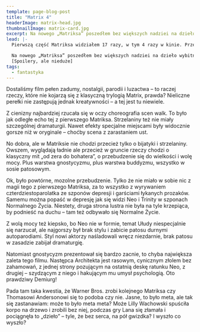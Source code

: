 ```yaml
---
template: page-blog-post
title: "Matrix 4"
headerImage: matrix-head.jpg
thumbnailImage: matrix-card.jpg
excerpt: Na nowego „Matriksa” poszedłem bez większych nadziei na dzieło wybitne jak „jedynka”. A i tak się srodze zawiodłem.
lead: |-
  Pierwszą część Matriksa widziałem 17 razy, w tym 4 razy w kinie. Przed trzecim razem potrącił mnie samochód ale wstałem, otrzepałem się i poszedłem na seans. Bo to Matrix!

  Na nowego „Matriksa” poszedłem bez większych nadziei na dzieło wybitne jak „jedynka”. Szczególnie, że trailery sugerowały, że będzie po prostu „wincyj” wszystkiego, co było. No ale poszedłem, w pierwszym terminie bo i tak bym nie wytrzymał.
  [Spoilery, ale nieduże]
tags:
  - fantastyka
---
```


Dostaliśmy film pełen zadumy, nostalgii, parodii i luzactwa – to raczej rzeczy, które nie kojarzą się z klasyczną trylogią Matrix, prawda? Nieliczne perełki nie zastępują jednak kreatywności – a tej jest tu niewiele.

Z cienizny najbardziej rzucała się w oczy choreografia scen walk. To było jak odległe echo tej z pierwszego Matriksa. Strzelaniny też nie miały szczególnej dramaturgii. Nawet efekty specjalne miejscami były widocznie gorsze niż w oryginale – choćby scena z zarastaniem ust.

No dobra, ale w Matriksie nie chodzi przecież tylko o bijatyki i strzelaniny. Owszem, wyglądają ładnie ale przecież w gruncie rzeczy chodzi o klasyczny mit „od zera do bohatera”, o przebudzenie się do wielkości i wolę mocy. Plus warstwa gnostycyzmu, plus warstwa buddyzmu, wszystko w sosie patosowym.

Ok, było powtórne, mozolne przebudzenie. Tylko że nie miało w sobie nic z magii tego z pierwszego Matriksa, za to wszystko z wyrywaniem czterdziestoparolatka ze szponów depresji i garściami łykanych prozaków. Samemu można popaść w depresję jak się widzi Neo i Trinity w szponach Normalnego Życia. Niestety, druga strona lustra nie była na tyle krzepiąca, by podnieść na duchu – tam też odbywało się Normalne Życie.

Z wolą mocy też kiepsko, bo Neo nie w formie, temat Ułudy niespecjalnie się narzucał, ale najgorszy był brak stylu i zabicie patosu durnymi autoparodiami. Styl nowi aktorzy naśladowali wręcz niezdarnie, brak patosu w zasadzie zabijał dramaturgię.

Natomiast gnostycyzm prezentował się bardzo zacnie, to chyba największa zaleta tego filmu. Następca Architekta jest rasowym, cynicznym złolem bez zahamowań, z jednej strony pozującym na ostatnią deskę ratunku Neo, z drugiej – szydzącym z niego i hakującym mu umysł psychologią. Oto prawdziwy Demiurg!

Pada tam taka kwestia, że Warner Bros. zrobi kolejnego Matriksa czy Thomasowi Andersonowi się to podoba czy nie. Jasne, to było meta, ale tak się zastanawiam: może to było meta meta? Może Lilly Wachowski spuściła korpo na drzewo i zrobili bez niej, podczas gry Lana się złamała i pociągnęła to „dzieło” – tyle, że bez serca, na pół gwizdka? I wyszło co wyszło?

